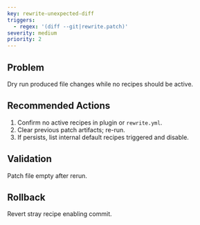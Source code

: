 ```yaml
---
key: rewrite-unexpected-diff
triggers:
  - regex: '(diff --git|rewrite.patch)'
severity: medium
priority: 2
---
```


## Problem
Dry run produced file changes while no recipes should be active.

## Recommended Actions
1. Confirm no active recipes in plugin or `rewrite.yml`.
2. Clear previous patch artifacts; re-run.
3. If persists, list internal default recipes triggered and disable.

## Validation
Patch file empty after rerun.

## Rollback
Revert stray recipe enabling commit.
